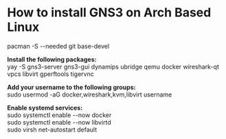 # How to install GNS3 on Arch Based Linux</br>

pacman -S --needed git base-devel

**Install the following packages:**</br>
yay -S gns3-server gns3-gui dynamips ubridge qemu docker wireshark-qt vpcs libvirt gperftools tigervnc

**Add your username to the following groups:**</br>
sudo usermod -aG docker,wireshark,kvm,libvirt username</br>

**Enable systemd services:**</br>
sudo systemctl enable --now docker</br>
sudo systemctl enable --now libvirtd</br>
sudo virsh net-autostart default</br>
